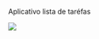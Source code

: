 Aplicativo lista de taréfas

![](https://github.com/jacksonn455/Estatistica/blob/master/tarefas.png)
